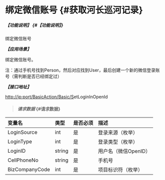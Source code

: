 # 绑定微信账号 {#获取河长巡河记录}

##### _【功能说明】_ {#【功能说明】}

绑定微信账号

_**【应用场景】**_

绑定微信账号。

注：通过手机号找到Person，然后对应找到User，最后创建一个新的微信登录账号（需判断是否已经绑定过）

_**【接口地址】**_

[http://ip:port/BasicAction/](http://ip:port/HMQuery/PatrolRiver/GetPatrolRivers)[Basic](http://ip:port/HMQuery/PatrolRiver/GetPatrolRivers)[/S](http://ip:port/HMQuery/PatrolRiver/GetPatrolRivers)etLoginInOpenId

> #### _请求数据_ {#请求数据}

| 变量名 | 类型 | 是否必须 | 描述 |
| :--- | :--- | :--- | :--- |
| LoginSource | int | 是 | 登录来源（枚举） |
| LoginType | int | 是 | 登录类型（枚举） |
| LoginID | string | 是 | 用户名（微信OpenID） |
| CellPhoneNo | string | 是 | 手机号 |
| BizCompanyCode | int | 是 | 项目标识符（枚举） |



